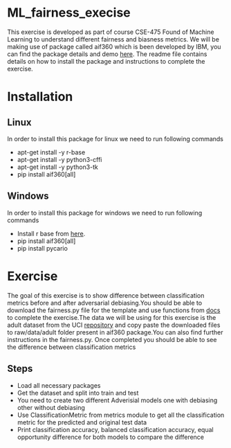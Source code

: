 # ML_fairness_execise
This exercise is developed as part of course CSE-475 Found of Machine Learning to understand different fairness and biasness metrics. We will be making use of package called aif360 which is been developed by IBM, you can find the package details and demo [here](https://aif360.mybluemix.net/). The readme file contains details on how to install the package and instructions to complete the exercise.
# Installation
## Linux
In order to install this package for linux we need to run following commands
  * apt-get install -y r-base
  * apt-get install -y python3-cffi
  * apt-get install -y python3-tk
  * pip install aif360[all]
## Windows
In order to install this package for windows we need to run following commands
  * Install r base from [here](https://cran.r-project.org/bin/windows/base/).
  * pip install aif360[all]
  * pip install pycario
# Exercise
The goal of this exercise is to show difference between classification metrics before and after adversarial debiasing.You should be able to download the fairness.py file for the template and use functions from [docs](https://aif360.readthedocs.io/en/stable/index.html#) to complete the exercise.The data we will be using for this exercise is the adult dataset from the UCI [repository](https://archive.ics.uci.edu/ml/machine-learning-databases/adult/) and copy paste the downloaded files to raw/data/adult folder present in aif360 package.You can also find further instructions in the fairness.py. Once completed you should be able to see the difference between classification metrics
## Steps
 * Load all necessary packages
 * Get the dataset and split into train and test
 * You need to create two different Adverisial models one with debiasing other without debiasing
 * Use ClassificationMetric from metrics module to get all the classification metric for the predicted and original test data
 * Print classification accuracy, balanced classification accuracy, equal opportunity difference for both models to compare the difference

